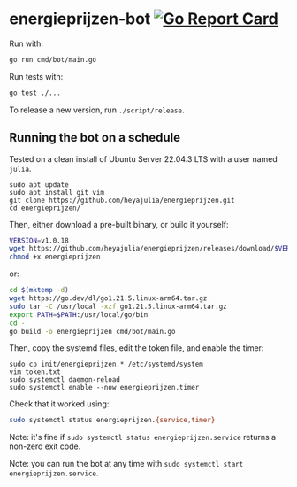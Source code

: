 # energieprijzen-bot [![Go Report Card](https://goreportcard.com/badge/github.com/heyajulia/energieprijzen)](https://goreportcard.com/report/github.com/heyajulia/energieprijzen)

Run with:

```bash
go run cmd/bot/main.go
```

Run tests with:

```bash
go test ./...
```

To release a new version, run `./script/release`.

## Running the bot on a schedule

Tested on a clean install of Ubuntu Server 22.04.3 LTS with a user named `julia`.

```
sudo apt update
sudo apt install git vim
git clone https://github.com/heyajulia/energieprijzen.git
cd energieprijzen/
```

Then, either download a pre-built binary, or build it yourself:

```bash
VERSION=v1.0.18
wget https://github.com/heyajulia/energieprijzen/releases/download/$VERSION/energieprijzen
chmod +x energieprijzen
```

or:

```bash
cd $(mktemp -d)
wget https://go.dev/dl/go1.21.5.linux-arm64.tar.gz
sudo tar -C /usr/local -xzf go1.21.5.linux-arm64.tar.gz
export PATH=$PATH:/usr/local/go/bin
cd -
go build -o energieprijzen cmd/bot/main.go
```

Then, copy the systemd files, edit the token file, and enable the timer:

```
sudo cp init/energieprijzen.* /etc/systemd/system
vim token.txt
sudo systemctl daemon-reload
sudo systemctl enable --now energieprijzen.timer
```

Check that it worked using:

```bash
sudo systemctl status energieprijzen.{service,timer}
```

Note: it's fine if `sudo systemctl status energieprijzen.service` returns a non-zero exit code.

Note: you can run the bot at any time with `sudo systemctl start energieprijzen.service`.
